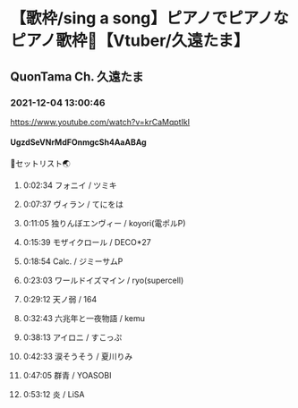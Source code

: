 # 【歌枠/sing a song】ピアノでピアノなピアノ歌枠🎹【Vtuber/久遠たま】

## QuonTama Ch. 久遠たま

### 2021-12-04 13:00:46

https://www.youtube.com/watch?v=krCaMqptIkI

#### UgzdSeVNrMdFOnmgcSh4AaABAg

🥚セットリスト🌏



01.  0:02:34  フォニイ / ツミキ

02.  0:07:37  ヴィラン / てにをは

03.  0:11:05  独りんぼエンヴィー / koyori(電ポルP)

04.  0:15:39  モザイクロール / DECO*27

05.  0:18:54  Calc. / ジミーサムP

06.  0:23:03  ワールドイズマイン / ryo(supercell)

07.  0:29:12  天ノ弱 / 164

08.  0:32:43  六兆年と一夜物語 / kemu

09.  0:38:13  アイロニ / すこっぷ

10.  0:42:33  涙そうそう / 夏川りみ

11.  0:47:05  群青 / YOASOBI

12.  0:53:12  炎 / LiSA

